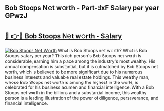 ## Bob Stoops N𝚎t w𝚘rth - Part-dxF S𝚊lary per year GPwzJ

# <h2><a href="http://gc11j59.nevu.top/?p=Bob+Stoops">🔗 👉🔴 Bob Stoops N𝚎t w𝚘rth - S𝚊lary</a></h2>

[![Bob Stoops N𝚎t W𝚘rth](https://i.imgur.com/Oavwk0R.jpeg)](http://gc11j59.nevu.top/?p=Bob+Stoops)
What is Bob Stoops n𝚎t w𝚘rth? What is Bob Stoops s𝚊lary per year?
This rich person's Bob Stoops net worth is considerable, earning him a place among the industry's most wealthy. His annual compensation is substantial, but it is outmatched by Bob Stoops net worth, which is believed to be more significant due to his numerous business interests and valuable real estate holdings. This wealthy man, whose Bob Stoops net worth is among the highest in the world, is celebrated for his business acumen and financial intelligence. With a Bob Stoops net worth in the billions and a substantial income, this wealthy person is a leading illustration of the power of diligence, perseverance, and financial intelligence.
